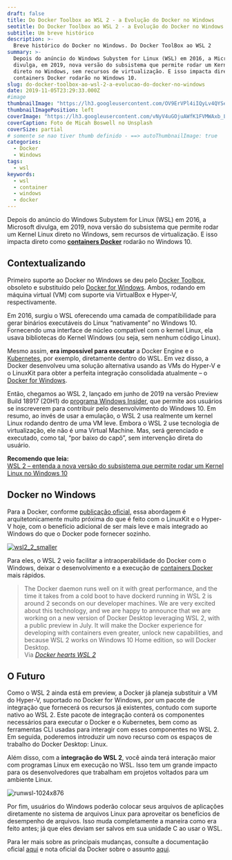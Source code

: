 ```yaml
---
draft: false
title: Do Docker Toolbox ao WSL 2 - a Evolução do Docker no Windows
seotitle: Do Docker Toolbox ao WSL 2 - a Evolução do Docker no Windows
subtitle: Um breve histórico
description: >-
  Breve histórico do Docker no Windows. Do Docker ToolBox ao WSL 2
summary: >-
  Depois do anúncio do Windows Subystem for Linux (WSL) em 2016, a Microsoft
  divulga, em 2019, nova versão do subsistema que permite rodar um Kernel Linux
  direto no Windows, sem recursos de virtualização. E isso impacta direto como
  containers Docker rodarão no Windows 10.
slug: do-docker-toolbox-ao-wsl-2-a-evolucao-do-docker-no-windows
date: 2019-11-05T23:29:33.000Z
#image
thumbnailImage: "https://lh3.googleusercontent.com/OV9ErVPl4iIQyLv4QYSeLlRokB9pZqExKOA0SgzAd31CyVshdUt9SQSPl3BlTs-8rJJ08ScxcJPd7-ptEOIgbt0vrGBamijIziaxpMe7QPuoJqQmu9uEW-5evYM2MPa3rt9WDrl9Y5SQ-N4LvOHyYBT_HQEPWN331ULXNTIA1kLcKPF4yKbsV4rAYKz-utn_1mpniK4gVD7RjHnLac1lrqAVCCoCKPkbrGUda_K5YcNplJ5om6CCbibovnv6rYS5eq2fzcxBmd4r2bXSZ_-x4uKWS7GMRQxAr2lHoG-bioLoOFNdg4HI7Fw733cR1iDmA2PqHqLyQetkYzPVKUzUjwS8LruyhAI9kMhWFQra7k4n5wFb_aXGjV_3iFTpuiOu7tmMgJhb6f7B2urwJ1MfJGSfmuR4Wg_W56RpPQtCZ53083fV9lQwjfmXofFMp08rZz3kuqjPdAkbzVYf_O6bPi8Sf0sFWYfo0YFNdz_fjMjJ0O75RX3lMkLRvJNtudu_oIIo0DGaAR9xRQA240gtQM9MmatxqBHiCXx2lTcZ-DGMnzErEW19BmCqIYh2pE7SA77r5B-qvYWedxG6EaMd59p06WEMPXDqOhSWkB8-Sdqd9gD5BsGpkFCxqOYj9M_jA-BYUDr6trDQxP1lRFBJyhJbeK23jgQOiMCN271MhLwsRejcdjKLVbw=w900-h507-no"
thumbnailImagePosition: left
coverImage: "https://lh3.googleusercontent.com/vNyV4uGOjuAWfK1FVMWAxb_L8cY-ajprKnb3kPsHlEtaiKcWAyUsw-TDvzRREkDux2CfOYrGo06cS_vUQ19o-YHPk0DPEhbDMFl51ZXyoCREb6XJ5h67n0O0RLZeWXndkSgJ0oc2YnV775tMXKg_rVSuQZPk0FDJeUZ2LWy97gsTt4Mfj5WjeXdBSgsBPEkaqazQfOx2sK15PCQDM3WG3OI-Cih2q5x-Ytm4j_8pkKaPSk_GgBJjTNKnUeSfZOUq8t_zgE5yiTHy5tqTVWsTm1uYriPdIdIUbYRSsIyb3SfNrkj3_8HBAqmoH8khewWemlpz3pHSn7oQlJoZlVt5zTyO7oNqGVS8b_yDpcunlnFFz3dXQGDDkvmdUwuS9Rn5VRQEvpI8kmO63rPit8os456dBeNAr1Xo0l26JhhgZnr0APcMB_RrO-K66pR6UWPxLpfOOVqNFt7jjE1-BrfZN2E1yImleNsUUz7Qu3k6ZbkpBRCL-9g_biQ6qci-7a73hS-1pjLeeTXljmOmSKIJ68_7bt9-eIgaVUJFHB63_7S0MLYkOfNnror7LUygGlM49yZTfQdxjXWmGsbNGh_q9zO95TszWkgs-P-cptClVmMPT-pbiKeCuGIXn1RFYoeXZfBS5l71DfsKuCwegxmT12p5CrsxS6DBUPNYT829fh0xe3cXMOcQIQI=w712-h950-no"
coverCaption: Foto de Micah Boswell no Unsplash
coverSize: partial
# somente se nao tiver thumb definido - ==> autoThumbnailImage: true
categories:
  - Docker
  - Windows
tags:
  - wsl
keywords:
  - wsl
  - container
  - windows
  - docker
---
```


Depois do anúncio do Windows Subystem for Linux (WSL) em 2016, a Microsoft divulga, em 2019, nova versão do subsistema que permite rodar um Kernel Linux direto no Windows, sem recursos de virtualização. E isso impacta direto como [**containers Docker**](https://www.udemy.com/course/docker-introducao-a-administracao-de-containers/) rodarão no Windows 10.

## Contextualizando

Primeiro suporte ao Docker no Windows se deu pelo [Docker Toolbox](https://docs.docker.com/toolbox/overview/), obsoleto e substituído pelo [Docker for Windows](https://docs.docker.com/docker-for-windows/). Ambos, rodando em máquina virtual (VM) com suporte via VirtualBox e Hyper-V, respectivamente.

Em 2016, surgiu o WSL oferecendo uma camada de compatibilidade para gerar binários executáveis do Linux “nativamente” no Windows 10. Fornecendo uma interface de núcleo compatível com o kernel Linux, ela usava bibliotecas do Kernel Windows (ou seja, sem nenhum código Linux).

Mesmo assim, **era impossível para executar** a Docker Engine e o [Kubernetes](https://www.profissionaisti.com.br/2018/07/o-que-e-o-kubernetes-e-sua-importancia/ "O que é o Kubernetes e sua importância"), por exemplo, diretamente dentro do WSL. Em vez disso, a Docker desenvolveu uma solução alternativa usando as VMs do Hyper-V e o LinuxKit para obter a perfeita integração consolidada atualmente – o [Docker for Windows](https://docs.docker.com/docker-for-windows/).

Então, chegamos ao WSL 2, lançado em junho de 2019 na versão Preview Build 18917 (20H1) do [programa Windows Insider](https://insider.windows.com/pt-br/), que permite aos usuários se inscreverem para contribuir pelo desenvolvimento do Windows 10. Em resumo, ao invés de usar a emulação, o WSL 2 usa realmente um kernel Linux rodando dentro de uma VM leve. Embora o WSL 2 use tecnologia de virtualização, ele não é uma Virtual Machine. Mas, será gerenciado e executado, como tal, “por baixo do capô”, sem intervenção direta do usuário.

**Recomendo que leia:**\
[WSL 2 – entenda a nova versão do subsistema que permite rodar um Kernel Linux no Windows 10](https://www.linuxdescomplicado.com.br/2019/06/wsl-2-entenda-a-nova-versao-do-subsistema-que-permite-rodar-um-kernel-linux-no-windows.html)

## Docker no Windows

Para a Docker, conforme [publicação oficial](https://engineering.docker.com/2019/06/docker-hearts-wsl-2/), essa abordagem é arquitetonicamente muito próxima do que é feito com o LinuxKit e o Hyper-V hoje, com o benefício adicional de ser mais leve e mais integrado ao Windows do que o Docker pode fornecer sozinho.

[![wsl2_2_smaller](../../../images/wsl2_2_smaller.gif)](https://engineering.docker.com/2019/06/docker-hearts-wsl-2/)

Para eles, o WSL 2 veio facilitar a intraoperabilidade do Docker com o Windows, deixar o desenvolvimento e a execução de [containers Docker](https://click.linksynergy.com/deeplink?id=/rNXZOKZPuM&mid=39197&murl=https%3A%2F%2Fwww.udemy.com%2Fdocker-introducao-a-administracao-de-containers%2F) mais rápidos.

> The Docker daemon runs well on it with great performance, and the time it takes from a cold boot to have dockerd running in WSL 2 is around 2 seconds on our developer machines. We are very excited about this technology, and we are happy to announce that we are working on a new version of Docker Desktop leveraging WSL 2, with a public preview in July. It will make the Docker experience for developing with containers even greater, unlock new capabilities, and because WSL 2 works on Windows 10 Home edition, so will Docker Desktop.\
> Via _[Docker hearts WSL 2](https://engineering.docker.com/2019/06/docker-hearts-wsl-2/)_

## O Futuro

Como o WSL 2 ainda está em preview, a Docker já planeja substituir a VM do Hyper-V, suportado no Docker for Windows, por um pacote de integração que fornecerá os recursos já existentes, contudo com suporte nativo ao WSL 2. Este pacote de integração conterá os componentes necessários para executar o Docker e o Kubernetes, bem como as ferramentas CLI usadas para interagir com esses componentes no WSL 2. Em seguida, poderemos introduzir um novo recurso com os espaços de trabalho do Docker Desktop: Linux.

Além disso, com a **integração do WSL 2**, você ainda terá interação maior com programas Linux em execução no WSL. Isso tem um grande impacto para os desenvolvedores que trabalham em projetos voltados para um ambiente Linux.

![runwsl-1024x876](../../../images/runwsl-1024x876.gif)

Por fim, usuários do Windows poderão colocar seus arquivos de aplicações diretamente no sistema de arquivos Linux para aproveitar os benefícios de desempenho de arquivos. Isso muda completamente a maneira como era feito antes; já que eles deviam ser salvos em sua unidade C ao usar o WSL.

Para ler mais sobre as principais mudanças, consulte a documentação oficial [aqui](https://docs.microsoft.com/en-us/windows/wsl/wsl2-ux-changes) e nota oficial da Docker sobre o assunto [aqui](https://engineering.docker.com/2019/06/docker-hearts-wsl-2/).
